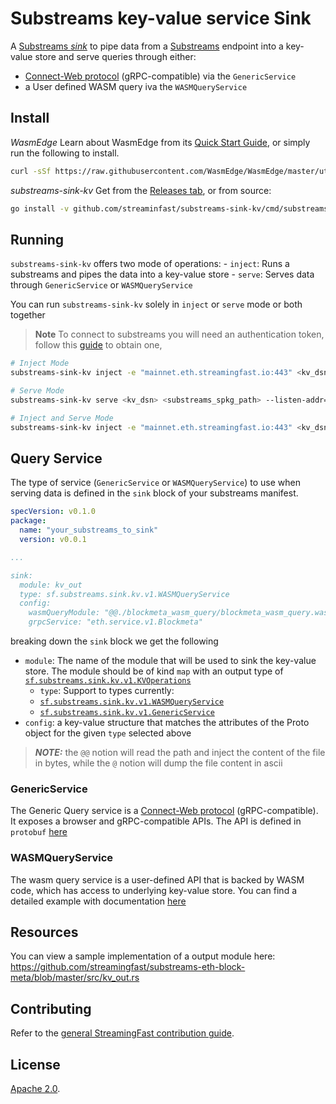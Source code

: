 # Substreams key-value service Sink

A [Substreams _sink_](https://substreams.streamingfast.io/developers-guide/sink-targets) to pipe data from a [Substreams](https://substreams.streamingfast.io) endpoint into a key-value store and serve queries through either:
- [Connect-Web protocol](https://connect.build/docs/introduction) (gRPC-compatible) via the `GenericService` 
- a User defined WASM query iva the `WASMQueryService`

## Install

*WasmEdge*
Learn about WasmEdge from its [Quick Start Guide](https://wasmedge.org/book/en/quick_start/install.html), or simply run the following to install.
```bash
curl -sSf https://raw.githubusercontent.com/WasmEdge/WasmEdge/master/utils/install.sh | bash
```

*substreams-sink-kv*
Get from the [Releases tab](https://github.com/streamingfast/substreams-sink-kv/releases), or from source:

```bash
go install -v github.com/streaminfast/substreams-sink-kv/cmd/substreams-sink-kv
```

## Running

`substreams-sink-kv` offers two mode of operations:
    - `inject`: Runs a substreams and pipes the data into a key-value store
    - `serve`: Serves data through `GenericService` or `WASMQueryService`

You can run `substreams-sink-kv` solely in `inject` or `serve` mode or both together

> **Note** To connect to substreams you will need an authentication token, follow this [guide](https://substreams.streamingfast.io/reference-and-specs/authentication) to obtain one,

```bash
# Inject Mode
substreams-sink-kv inject -e "mainnet.eth.streamingfast.io:443" <kv_dsn> <substreams_spkg_path> <kv_out>

# Serve Mode
substreams-sink-kv serve <kv_dsn> <substreams_spkg_path> --listen-addr=":9000"

# Inject and Serve Mode
substreams-sink-kv inject -e "mainnet.eth.streamingfast.io:443" <kv_dsn> <substreams_spkg_path> <kv_out> --listen-addr=":9000"
```

## Query Service

The type of service (`GenericService` or `WASMQueryService`) to use when serving data is defined in the `sink` block of your substreams manifest. 

```yaml
specVersion: v0.1.0
package:
  name: "your_substreams_to_sink"
  version: v0.0.1

...

sink:
  module: kv_out
  type: sf.substreams.sink.kv.v1.WASMQueryService
  config:
    wasmQueryModule: "@@./blockmeta_wasm_query/blockmeta_wasm_query.wasm"
    grpcService: "eth.service.v1.Blockmeta"
```

breaking down the `sink` block we get the following
- `module`: The name of the module that will be used to sink the key-value store. The module should be of kind `map` with an output type of [`sf.substreams.sink.kv.v1.KVOperations`](https://github.com/streamingfast/substreams-sink-kv/blob/main/proto/substreams/sink/kv/v1/kv.proto)  
  - `type`: Support to types currently:
  * [`sf.substreams.sink.kv.v1.WASMQueryService`](./proto/substreams/sink/kv/v1/services.proto) 
  * [`sf.substreams.sink.kv.v1.GenericService`](./proto/substreams/sink/kv/v1/services.proto)
- `config`: a key-value structure that matches the attributes of the Proto object for the given `type` selected above

> **_NOTE:_**  the `@@` notion will read the path and inject the content of the file in bytes, while the `@` notion will dump the file content in ascii 


### GenericService

The Generic Query service is a [Connect-Web protocol](https://connect.build/docs/introduction) (gRPC-compatible). It exposes a browser and gRPC-compatible APIs. The API is defined in `protobuf` [here](./proto/substreams/sink/kv/v1/read.proto)

### WASMQueryService 

The wasm query service is a user-defined API that is backed by WASM code, which has access to underlying key-value store. You can find a detailed example with documentation [here](./devel/local/README.md) 


## Resources

You can view a sample implementation of a output module here:  https://github.com/streamingfast/substreams-eth-block-meta/blob/master/src/kv_out.rs

## Contributing

Refer to the [general StreamingFast contribution guide](https://github.com/streamingfast/streamingfast/blob/master/CONTRIBUTING.md).

## License

[Apache 2.0](https://github.com/streamingfast/substreams/blob/develop/LICENSE/README.md).

